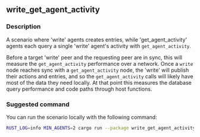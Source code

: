 ## write_get_agent_activity

### Description

A scenario where 'write' agents creates entries, while 'get_agent_activity' agents each query a single 'write' agent's activity with `get_agent_activity`.

Before a target 'write' peer and the requesting peer are in sync, this will measure the `get_agent_activity` performance over a network. Once a `write` node reaches sync with a `get_agent_activity` node, the 'write' will publish their actions and entries, and so the `get_agent_activity` calls will likely have most of the data they need locally. At that point this measures the database query performance and code paths through host functions.

### Suggested command

You can run the scenario locally with the following command:

```bash
RUST_LOG=info MIN_AGENTS=2 cargo run --package write_get_agent_activity -- --agents 2 --behaviour write:1 --behaviour get_agent_activity:1 --duration 60
```
